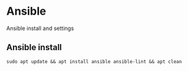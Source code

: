 # Ansible

Ansible install and settings

## Ansible install

    sudo apt update && apt install ansible ansible-lint && apt clean
